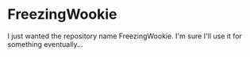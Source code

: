 # FreezingWookie
I just wanted the repository name FreezingWookie. I'm sure I'll use it for something eventually...
